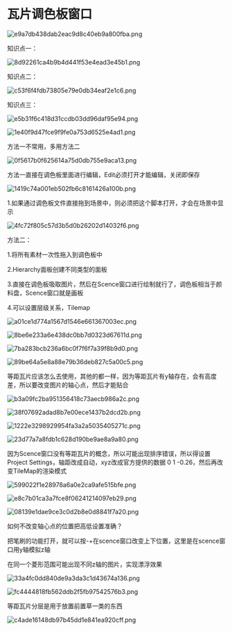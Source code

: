 # 瓦片调色板窗口

![e9a7db438dab2eac9d8c40eb9a800fba.png](image/e9a7db438dab2eac9d8c40eb9a800fba.png)

知识点一：

![8d92261ca4b9b4d441f53e4ead3e45b1.png](image/8d92261ca4b9b4d441f53e4ead3e45b1.png)

知识点二：

![c53f6f4fdb73805e79e0db34eaf2e1c6.png](image/c53f6f4fdb73805e79e0db34eaf2e1c6.png)

知识点三：

![e5b31f6c418d31ccdb03dd96daf95e94.png](image/e5b31f6c418d31ccdb03dd96daf95e94.png)

![1e40f9d47fce9f9fe0a753d6525e4ad1.png](image/1e40f9d47fce9f9fe0a753d6525e4ad1.png)

方法一不常用，多用方法二

![0f5617b0f625614a75d0db755e9aca13.png](image/0f5617b0f625614a75d0db755e9aca13.png)

方法一直接在调色板里面进行编辑，Edit必须打开才能编辑，关闭即保存

![1419c74a001eb502fb6c8161426a100b.png](image/1419c74a001eb502fb6c8161426a100b.png)

1.如果通过调色板文件直接拖到场景中，则必须把这个脚本打开，才会在场景中显示

![4fc72f805c57d3b5d0b26202d14032f6.png](image/4fc72f805c57d3b5d0b26202d14032f6.png)

方法二：

1.将所有素材一次性拖入到调色板中

2.Hierarchy面板创建不同类型的面板

3.直接在调色板吸取图片，然后在Scence窗口进行绘制就行了，调色板相当于颜料盘，Scence窗口就是画板

4.可以设置层级关系，Tilemap

![a01ce1d774a1567d1546e661367003ec.png](image/a01ce1d774a1567d1546e661367003ec.png)

![8be6e233a6e438dc0bb7d0323d67611d.png](image/8be6e233a6e438dc0bb7d0323d67611d.png)

![7ba283bcb236a6bc0f7f6f7a39f8b9d0.png](image/7ba283bcb236a6bc0f7f6f7a39f8b9d0.png)

![89be64a5e8a88e79b36deb827c5a00c5.png](image/89be64a5e8a88e79b36deb827c5a00c5.png)

等距瓦片应该怎么去使用，其他的都一样，因为等距瓦片有y轴存在，会有高度差，所以要改变图片的轴心点，然后才能贴合

![b3a09fc2ba951356418c73aecb986a2c.png](image/b3a09fc2ba951356418c73aecb986a2c.png)

![38f07692adad8b7e00ece1437b2dcd2b.png](image/38f07692adad8b7e00ece1437b2dcd2b.png)

![1222e3298929954fa3a2a5035405271c.png](image/1222e3298929954fa3a2a5035405271c.png)

![23d77a7a8fdb1c628d190be9ae8a9a80.png](image/23d77a7a8fdb1c628d190be9ae8a9a80.png)

因为Scence窗口没有等距瓦片的概念，所以可能出现排序错误，所以得设置Project Settings，轴距改成自动，xyz改成官方提供的数据 0 1 -0.26，然后再改变TileMap的渲染模式

![599022f1e28978a6a0e2ca9afe515bfe.png](image/599022f1e28978a6a0e2ca9afe515bfe.png)

![e8c7b01ca3a7fce8f06241214097eb29.png](image/e8c7b01ca3a7fce8f06241214097eb29.png)

![08139e1dae9ce3c0d2b8e0d8841f7a20.png](image/08139e1dae9ce3c0d2b8e0d8841f7a20.png)

如何不改变轴心点的位置把高低设置准确？

把笔刷的功能打开，就可以按-+在scence窗口改变上下位置，这里是在scence窗口用y轴模拟z轴

在同一个菱形范围可能出现不同z轴的图片，实现漂浮效果

![33a4fc0dd840de9a3da3c1d43674a136.png](image/33a4fc0dd840de9a3da3c1d43674a136.png)

![fc4444818fb562ddb2f5fb97542576b3.png](image/fc4444818fb562ddb2f5fb97542576b3.png)

等距瓦片分层是用于放置前置草一类的东西

![c4ade16148db97b45dd1e841ea920cff.png](image/c4ade16148db97b45dd1e841ea920cff.png)
